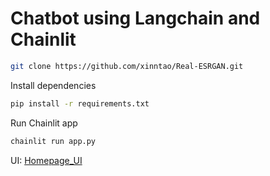 # Chatbot using Langchain and Chainlit

```bash
git clone https://github.com/xinntao/Real-ESRGAN.git

```
Install dependencies
```bash
pip install -r requirements.txt

```
Run Chainlit app
```python
chainlit run app.py
```

UI:
[Homepage_UI](./homepage.png)
